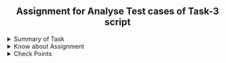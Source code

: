 <h2 align="center">Assignment for Analyse Test cases of Task-3 script</h2> 
<details>
  <summary> Summary of Task </summary>
  <ul>
    <br>
    <li> Create a Script to analyse Test cases of the Task-3 script to assure reliability</li>
  </ul>
</details>

<details>
  <summary> Know about Assignment </summary>
  <ul>
    <br>
    <li> Create a Script to analyse Test cases of the Task-3 </li>
    <li> Script should be also run  on others person linux machine. </li>
    <li> Check CSV files successfully download or not. </li>
    <li> Check CSV files successfully rename or not. </li>
    <li> Check after adding any column required output change or not. </li>
    <li> Check after adding any row required output change or not.  </li>
    <li> Check all Logs successfully genrated in  log file or not .  </li>
    <li> Check all desired output(name, average,sum)  match or not. </li>
  </ul>
</details>

<details>
  <summary> Check Points </summary>
  
  |Test Cases|Check Points|Remarks|Pass|Fail|
   |:----:|:----:|:----:|:----:|:----:|
   |1|Script should be also run  on others person linux machine|--|--|--|
  
</details>
